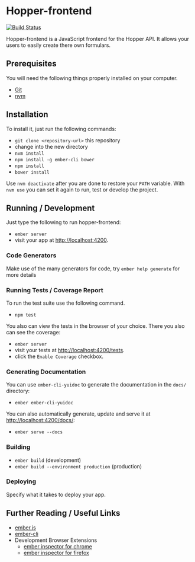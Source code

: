 # Hopper-frontend

[![Build Status](https://travis-ci.org/transcode-de/hopper-frontend.svg)](https://travis-ci.org/transcode-de/hopper-frontend)

Hopper-frontend is a JavaScript frontend for the Hopper API. It allows
your users to easily create there own formulars.

## Prerequisites

You will need the following things properly installed on your computer.

* [Git](http://git-scm.com/)
* [nvm](https://github.com/creationix/nvm)

## Installation

To install it, just run the following commands:

* `git clone <repository-url>` this repository
* change into the new directory
* `nvm install`
* `npm install -g ember-cli bower`
* `npm install`
* `bower install`

Use `nvm deactivate` after you are done to restore your `PATH` variable. With `nvm use` you can set it again to run, test or develop the project.

## Running / Development

Just type the following to run hopper-frontend:

* `ember server`
* visit your app at [http://localhost:4200](http://localhost:4200).

### Code Generators

Make use of the many generators for code, try `ember help generate` for more details

### Running Tests  / Coverage Report

To run the test suite use the following command.

* `npm test`

You also can view the tests in the browser of your choice. There you also can see the coverage:

* `ember server`
* visit your tests at [http://localhost:4200/tests](http://localhost:4200/tests).
* click the `Enable Coverage` checkbox.

### Generating Documentation

You can use `ember-cli-yuidoc` to generate the documentation in the `docs/` directory:

* `ember ember-cli-yuidoc`

You can also automatically generate, update and serve it at [http://localhost:4200/docs/](http://localhost:4200/docs/):

* `ember serve --docs`

### Building

* `ember build` (development)
* `ember build --environment production` (production)

### Deploying

Specify what it takes to deploy your app.

## Further Reading / Useful Links

* [ember.js](http://emberjs.com/)
* [ember-cli](http://www.ember-cli.com/)
* Development Browser Extensions
  * [ember inspector for chrome](https://chrome.google.com/webstore/detail/ember-inspector/bmdblncegkenkacieihfhpjfppoconhi)
  * [ember inspector for firefox](https://addons.mozilla.org/en-US/firefox/addon/ember-inspector/)

